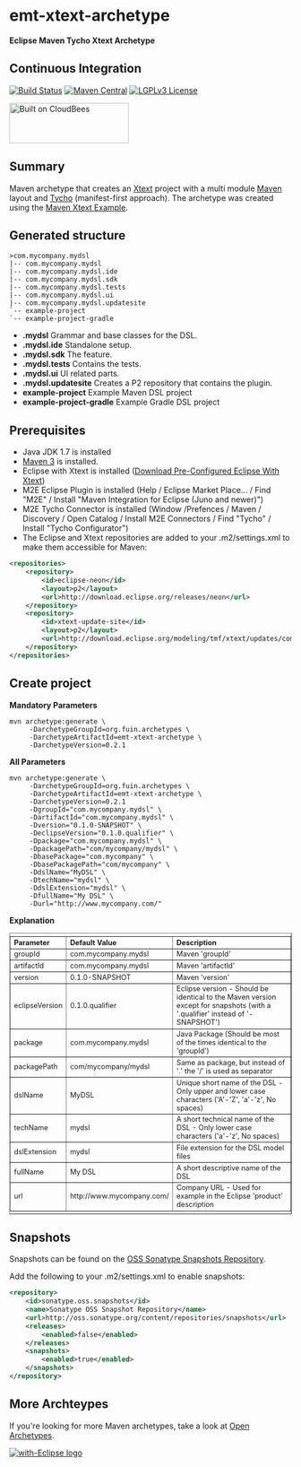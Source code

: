 emt-xtext-archetype
===================
__Eclipse Maven Tycho Xtext Archetype__

Continuous Integration   
----------------------

[![Build Status](https://fuin-org.ci.cloudbees.com/job/emt-xtext-archetype/badge/icon)](https://fuin-org.ci.cloudbees.com/job/emt-xtext-archetype/)
[![Maven Central](https://maven-badges.herokuapp.com/maven-central/org.fuin.archetypes/emt-xtext-archetype/badge.svg)](https://maven-badges.herokuapp.com/maven-central/org.fuin.archetypes/emt-xtext-archetype/)
[![LGPLv3 License](http://img.shields.io/badge/license-LGPLv3-blue.svg)](https://www.gnu.org/licenses/lgpl.html)

<a href="https://fuin-org.ci.cloudbees.com/job/emt-xtext-archetype"><img src="http://www.fuin.org/images/Button-Built-on-CB-1.png" width="213" height="72" border="0" alt="Built on CloudBees"/></a>

Summary
-------
Maven archetype that creates an [Xtext](http://www.eclipse.org/Xtext/ "Xtext") project with a multi module [Maven](http://maven.apache.org/ "Maven") layout and [Tycho](http://eclipse.org/tycho/ "Tycho") (manifest-first approach). The archetype was created using the [Maven Xtext Example](https://github.com/xtext/maven-xtext-example "Maven Xtext Example").

Generated structure
-------------------
```
>com.mycompany.mydsl
|-- com.mycompany.mydsl
|-- com.mycompany.mydsl.ide
|-- com.mycompany.mydsl.sdk
|-- com.mycompany.mydsl.tests
|-- com.mycompany.mydsl.ui
|-- com.mycompany.mydsl.updatesite
`-- example-project
`-- example-project-gradle
```

* __.mydsl__ Grammar and base classes for the DSL.
* __.mydsl.ide__ Standalone setup.
* __.mydsl.sdk__ The feature.
* __.mydsl.tests__ Contains the tests.
* __.mydsl.ui__ UI related parts.
* __.mydsl.updatesite__ Creates a P2 repository that contains the plugin.
* __example-project__ Example Maven DSL project
* __example-project-gradle__ Example Gradle DSL project

Prerequisites
-------------

* Java JDK 1.7 is installed
* [Maven 3](http://maven.apache.org/download.cgi#Installation "Apache Maven Installation") is installed.
* Eclipse with Xtext is installed ([Download Pre-Configured Eclipse With Xtext](http://www.eclipse.org/Xtext/download.html "Download Eclipse with Xtext"))
* M2E Eclipse Plugin is installed (Help / Eclipse Market Place... / Find "M2E" / Install "Maven Integration for Eclipse (Juno and newer)")  
* M2E Tycho Connector is installed (Window /Prefences / Maven / Discovery / Open Catalog / Install M2E Connectors / Find "Tycho" / Install "Tycho Configurator") 
* The Eclipse and Xtext repositories are added to your .m2/settings.xml to make them accessible for Maven:
```xml
<repositories>
    <repository>
        <id>eclipse-neon</id>
        <layout>p2</layout>
        <url>http://download.eclipse.org/releases/neon</url>
    </repository>
    <repository>
        <id>xtext-update-site</id>
        <layout>p2</layout>
        <url>http://download.eclipse.org/modeling/tmf/xtext/updates/composite/releases/</url>
    </repository>
</repositories>
```


Create project
--------------

**Mandatory Parameters**
```
mvn archetype:generate \
     -DarchetypeGroupId=org.fuin.archetypes \
     -DarchetypeArtifactId=emt-xtext-archetype \
     -DarchetypeVersion=0.2.1
```

**All Parameters**
```
mvn archetype:generate \
     -DarchetypeGroupId=org.fuin.archetypes \
     -DarchetypeArtifactId=emt-xtext-archetype \
     -DarchetypeVersion=0.2.1
     -DgroupId="com.mycompany.mydsl" \
	 -DartifactId="com.mycompany.mydsl" \
	 -Dversion="0.1.0-SNAPSHOT" \
	 -DeclipseVersion="0.1.0.qualifier" \
	 -Dpackage="com.mycompany.mydsl" \
	 -DpackagePath="com/mycompany/mydsl" \
	 -DbasePackage="com.mycompany" \
	 -DbasePackagePath="com/mycompany" \
	 -DdslName="MyDSL" \
	 -DtechName="mydsl" \
	 -DdslExtension="mydsl" \
	 -DfullName="My DSL" \
	 -Durl="http://www.mycompany.com/"
```

**Explanation**
<table border="1" style="font-size:0.9em; text-align:left; vertical-align:top; padding-top:5px; padding-bottom:4px;">
<tr><th>Parameter</th><th>Default Value</th><th>Description</th></tr>
<tr><td>groupId</td><td>com.mycompany.mydsl</td><td>Maven 'groupId'</td></tr>
<tr><td>artifactId</td><td>com.mycompany.mydsl</td><td>Maven 'artifactId'</td></tr>
<tr><td>version</td><td>0.1.0-SNAPSHOT</td><td>Maven 'version'</td></tr>
<tr><td>eclipseVersion</td><td>0.1.0.qualifier</td><td>Eclipse version - Should be identical to the Maven version except for snapshots (with a '.qualifier' instead of '-SNAPSHOT')</td></tr>
<tr><td>package</td><td>com.mycompany.mydsl</td><td>Java Package (Should be most of the times identical to the 'groupId')</td></tr>
<tr><td>packagePath</td><td>com/mycompany/mydsl</td><td>Same as package, but instead of '.' the '/' is used as separator</td></tr>

<tr><td>dslName</td><td>MyDSL</td><td>Unique short name of the DSL - Only upper and lower case characters ('A'-'Z', 'a'-'z', No spaces)</td></tr>
<tr><td>techName</td><td>mydsl</td><td>A short technical name of the DSL - Only lower case characters ('a'-'z', No spaces)</td></tr>
<tr><td>dslExtension</td><td>mydsl</td><td>File extension for the DSL model files</td></tr>
<tr><td>fullName</td><td>My DSL</td><td>A short descriptive name of the DSL</td></tr>
<tr><td>url</td><td>http:&#47;&#47;www.mycompany.com/</td><td>Company URL - Used for example in the Eclipse 'product' description</td></tr>
</table>


Snapshots
---------

Snapshots can be found on the [OSS Sonatype Snapshots Repository](http://oss.sonatype.org/content/repositories/snapshots/org/fuin "Snapshot Repository"). 

Add the following to your .m2/settings.xml to enable snapshots:

```xml
<repository>
    <id>sonatype.oss.snapshots</id>
    <name>Sonatype OSS Snapshot Repository</name>
    <url>http://oss.sonatype.org/content/repositories/snapshots</url>
    <releases>
        <enabled>false</enabled>
    </releases>
    <snapshots>
        <enabled>true</enabled>
    </snapshots>
</repository>
```

More Archteypes
---------------

If you're looking for more Maven archetypes, take a look at [Open Archetypes](https://github.com/open-archetypes "Open Archetypes").

<a href="http://with-eclipse.github.io/" target="_blank">
<img alt="with-Eclipse logo" src="http://with-eclipse.github.io/with-eclipse-0.jpg" /></a>


